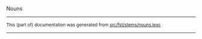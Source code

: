 Nouns

* * *

<small>This (part of) documentation was generated from [src/fst/stems/nouns.lexc](https://github.com/giellalt/lang-mya/blob/main/src/fst/stems/nouns.lexc)</small>

---

